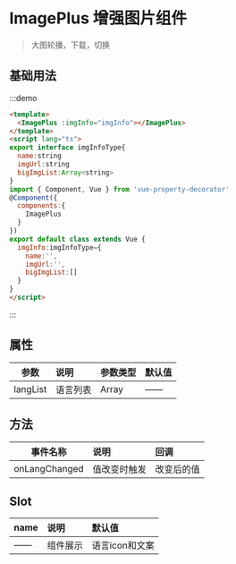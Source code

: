 
# ImagePlus 增强图片组件

> 大图轮播，下载，切换
## 基础用法

:::demo
```html
<template>
  <ImagePlus :imgInfo="imgInfo"></ImagePlus>
</template>
<script lang="ts">
export interface imgInfoType{
  name:string
  imgUrl:string
  bigImgList:Array<string>
}
import { Component, Vue } from 'vue-property-decorator'
@Component({
  components:{
    ImagePlus
  }
})
export default class extends Vue {
  imgInfo:imgInfoType={
    name:'',
    imgUrl:'',
    bigImgList:[]
  }
}
</script>
```
:::

## 属性

| 参数        | 说明            |  参数类型       |  默认值     |
| --------    | :-----          | :----        |:----        |
| langList    | 语言列表       |   Array     |   ——     |

## 方法

| 事件名称        | 说明            |  回调       |
| --------       | :-----          | :----        |
| onLangChanged  |值改变时触发   |   改变后的值     |

## Slot

| name        | 说明            |  默认值       |
| --------    | :-----          | :----        |
| ——          | 组件展示        |   语言icon和文案     |
